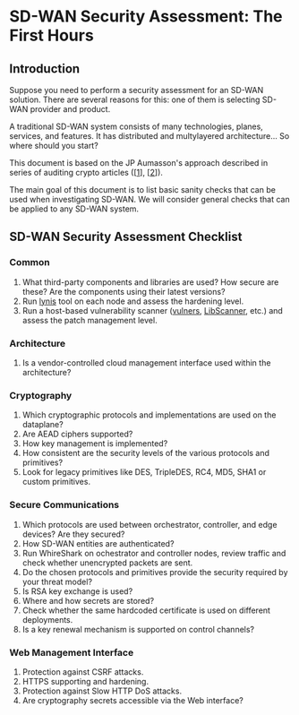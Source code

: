 # SD-WAN Security Assessment: The First Hours

## Introduction

Suppose you need to perform a security assessment for an SD-WAN solution.
There are several reasons for this: one of them is selecting SD-WAN provider and product.

A traditional SD-WAN system consists of many technologies, planes, services, and features.
It has distributed and multylayered architecture...
So where should you start?

This document is based on the JP Aumasson's approach described in series of auditing crypto articles
([[1](https://research.kudelskisecurity.com/2019/02/07/auditing-rust-crypto-the-first-hours/)],
[[2](https://research.kudelskisecurity.com/2017/04/24/auditing-code-for-crypto-flaws-the-first-30-minutes/)]).

The main goal of this document is to list basic sanity checks that can be used when investigating SD-WAN.
We will consider general checks that can be applied to any SD-WAN system.

## SD-WAN Security Assessment Checklist

### Common

1. What third-party components and libraries are used? How secure are these? Are the components using their latest versions?
2. Run [lynis](https://github.com/CISOfy/lynis) tool on each node and assess the hardening level.
3. Run a host-based vulnerability scanner ([vulners](https://github.com/videns/vulners-scanner), [LibScanner](https://github.com/DanBeard/LibScanner), etc.) and assess the patch management level.

### Architecture
1. Is a vendor-controlled cloud management interface used within the architecture?

### Cryptography

1. Which cryptographic protocols and implementations are used on the dataplane?
2. Are AEAD ciphers supported?
3. How key management is implemented?
4. How consistent are the security levels of the various protocols and primitives?
5. Look for legacy primitives like DES, TripleDES, RC4, MD5, SHA1 or custom primitives.

### Secure Communications

1. Which protocols are used between orchestrator, controller, and edge devices? Are they secured?
2. How SD-WAN entities are authenticated?
3. Run WhireShark on ochestrator and controller nodes, review traffic and check whether unencrypted packets are sent.
4. Do the chosen protocols and primitives provide the security required by your threat model?
5. Is RSA key exchange is used?
6. Where and how secrets are stored?
7. Check whether the same hardcoded certificate is used on different deployments.
8. Is a key renewal mechanism is supported on control channels?

### Web Management Interface

1. Protection against CSRF attacks.
2. HTTPS supporting and hardening.
3. Protection against Slow HTTP DoS attacks.
4. Are cryptography secrets accessible via the Web interface?
